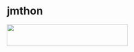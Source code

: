 # jmthon

<p align="left"><a href="https://heroku.com/deploy?template=https://github.com/soofe0/mus1"> <img src="https://img.shields.io/badge/Deploy%20To%20Heroku-purple?style=for-the-badge&logo=heroku" width="320" height="58.45"/></a></p>
